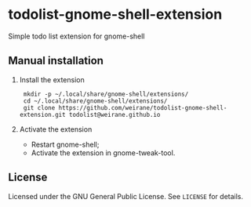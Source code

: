 # todolist-gnome-shell-extension
Simple todo list extension for gnome-shell

## Manual installation
1. Install the extension

        mkdir -p ~/.local/share/gnome-shell/extensions/
        cd ~/.local/share/gnome-shell/extensions/
        git clone https://github.com/weirane/todolist-gnome-shell-extension.git todolist@weirane.github.io

2. Activate the extension
    - Restart gnome-shell;
    - Activate the extension in gnome-tweak-tool.

## License
Licensed under the GNU General Public License. See `LICENSE` for details.
